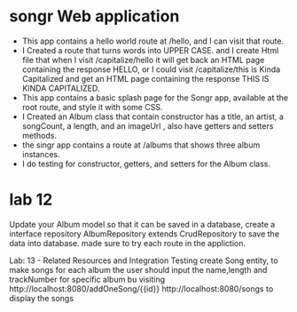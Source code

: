 # songr Web application 

* This app contains a hello world route at /hello, and I can visit that route.
* I Created a route that turns words into UPPER CASE. and I create Html file  that when I  visit /capitalize/hello it will get back an HTML page containing the response HELLO, or I could visit /capitalize/this is Kinda Capitalized and get an HTML page containing the response THIS IS KINDA CAPITALIZED.
* This app contains a basic splash page for the Songr app, available at the root route, and style it with some CSS.
* I Created an Album class that contain constructor has a title, an artist, a songCount, a length, and an imageUrl , also have getters and setters methods.
* the singr app contains a route at /albums that shows three album instances. 
* I do testing for constructor, getters, and setters for the Album class.


# lab 12 
Update your Album model so that it can be saved in a database,
create a interface repository AlbumRepository extends CrudRepository  to save the data into database.
made sure to try each route in the appliction. 

Lab: 13 - Related Resources and Integration Testing
create Song entity, to make songs for each album
the user should input the name,length and trackNumber for specific album bu visiting http://localhost:8080/addOneSong/{{id}}
http://localhost:8080/songs to display the songs 